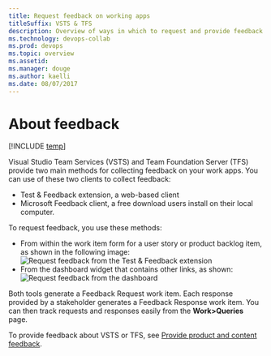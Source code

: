 ```yaml
---
title: Request feedback on working apps 
titleSuffix: VSTS & TFS 
description: Overview of ways in which to request and provide feedback on your working apps in Visual Studio Team Services & Team Foundation Server   
ms.technology: devops-collab
ms.prod: devops
ms.topic: overview
ms.assetid:    
ms.manager: douge
ms.author: kaelli
ms.date: 08/07/2017
---
```


# About feedback

[!INCLUDE [temp](../_shared/version-vsts-tfs-all-versions.md)]


Visual Studio Team Services (VSTS) and Team Foundation Server (TFS) provide two main methods for collecting feedback on your work apps. You can use of these two clients to collect feedback: 

- Test & Feedback extension, a web-based client
- Microsoft Feedback client, a free download users install on their local computer. 

To request feedback, you use these methods: 
- From within the work item form for a user story or product backlog item, as shown in the following image:<br/>![Request feedback from the Test & Feedback extension](/vsts/manual-test/stakeholder/_img/request-stakeholder-feedback/request-stakeholder-feedback-01.png) 
- From the dashboard widget that contains other links, as shown:<br/>![Request feedback from the dashboard](/vsts/feedback/_img/request-feedback-link.png)

Both tools generate a Feedback Request work item. Each response provided by a stakeholder generates a Feedback Response work item. You can then track requests and responses easily from the **Work>Queries** page.

To provide feedback about VSTS or TFS, see [Provide product and content feedback](/vsts/user-guide/provide-feedback?toc=/vsts/feedback/toc.json&bc=/vsts/feedback/breadcrumb/toc.json).
 

